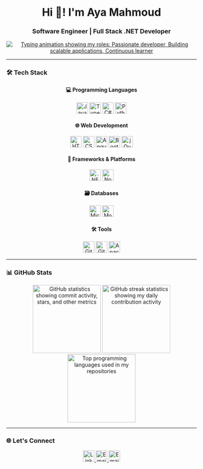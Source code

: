<h1 align="center">Hi 👋! I'm Aya Mahmoud</h1>
<h3 align="center">Software Engineer | Full Stack .NET Developer</h3>

<p align="center">
  <a href="https://git.io/typing-svg"><img src="https://readme-typing-svg.demolab.com?font=Fira+Code&pause=1000&color=BD91F7&center=true&width=435&lines=Passionate+developer;Building+scalable+applications;Continuous+learner" alt="Typing animation showing my roles: Passionate developer, Building scalable applications, Continuous learner" /></a>
</p>

---

### 🛠️ Tech Stack

<div align="center">
  
#### 💻 Programming Languages
<img src="https://img.shields.io/badge/JavaScript-F7DF1E?logo=javascript&logoColor=black&style=for-the-badge" height="30" alt="JavaScript logo" />
<img src="https://img.shields.io/badge/TypeScript-3178C6?logo=typescript&logoColor=white&style=for-the-badge" height="30" alt="TypeScript logo" />
<img src="https://img.shields.io/badge/C%23-239120?logo=c-sharp&logoColor=white&style=for-the-badge" height="30" alt="C# logo" />
<img src="https://img.shields.io/badge/Python-3776AB?logo=python&logoColor=white&style=for-the-badge" height="30" alt="Python logo" />

#### 🌐 Web Development
<img src="https://img.shields.io/badge/HTML5-E34F26?logo=html5&logoColor=white&style=for-the-badge" height="30" alt="HTML5 logo" />
<img src="https://img.shields.io/badge/CSS3-1572B6?logo=css3&logoColor=white&style=for-the-badge" height="30" alt="CSS3 logo" />
<img src="https://img.shields.io/badge/Angular-DD0031?logo=angular&logoColor=white&style=for-the-badge" height="30" alt="Angular logo" />
<img src="https://img.shields.io/badge/Bootstrap-7952B3?logo=bootstrap&logoColor=white&style=for-the-badge" height="30" alt="Bootstrap logo" />
<img src="https://img.shields.io/badge/jQuery-0769AD?logo=jquery&logoColor=white&style=for-the-badge" height="30" alt="jQuery logo" />

#### 🚀 Frameworks & Platforms
<img src="https://img.shields.io/badge/.NET-512BD4?logo=dotnet&logoColor=white&style=for-the-badge" height="30" alt=".NET logo" />
<img src="https://img.shields.io/badge/Node.js-339933?logo=node.js&logoColor=white&style=for-the-badge" height="30" alt="Node.js logo" />

#### 🗃️ Databases
<img src="https://img.shields.io/badge/Microsoft%20SQL%20Server-CC2927?logo=microsoft-sql-server&logoColor=white&style=for-the-badge" height="30" alt="Microsoft SQL Server logo" />
<img src="https://img.shields.io/badge/MongoDB-47A248?logo=mongodb&logoColor=white&style=for-the-badge" height="30" alt="MongoDB logo" />

#### 🛠️ Tools
<img src="https://img.shields.io/badge/GitHub-181717?logo=github&logoColor=white&style=for-the-badge" height="30" alt="GitHub logo" />
<img src="https://img.shields.io/badge/Git-F05032?logo=git&logoColor=white&style=for-the-badge" height="30" alt="Git logo" />
<img src="https://img.shields.io/badge/Anaconda-44A833?logo=anaconda&logoColor=white&style=for-the-badge" height="30" alt="Anaconda logo" />

</div>

---

### 📊 GitHub Stats

<div align="center">
  <img src="https://github-readme-stats.vercel.app/api?username=AyaM9999&hide_title=false&hide_rank=false&show_icons=true&include_all_commits=true&count_private=true&disable_animations=false&theme=dracula&locale=en&hide_border=true" height="180" alt="GitHub statistics showing commit activity, stars, and other metrics" />
  <img src="https://streak-stats.demolab.com?user=AyaM9999&locale=en&mode=daily&theme=dracula&hide_border=true&border_radius=5" height="180" alt="GitHub streak statistics showing my daily contribution activity" />
  <img src="https://github-readme-stats.vercel.app/api?username=AyaM9999&show_icons=true&theme=dracula&count_private=true&include_all_commits=true&cache_seconds=7200" 
" height="180" alt="Top programming languages used in my repositories" />
</div>

---

### 🌐 Let's Connect

<div align="center">
  <a href="https://www.linkedin.com/in/aya-m-14a244283/" target="_blank">
    <img src="https://img.shields.io/badge/LinkedIn-0A66C2?logo=linkedin&logoColor=white&style=for-the-badge" height="30" alt="LinkedIn profile link" />
  </a>
  <a href="mailto:mahmmoudaya5@gmail.com" target="_blank">
    <img src="https://img.shields.io/badge/Gmail-EA4335?logo=gmail&logoColor=white&style=for-the-badge" height="30" alt="Email via Gmail" />
  </a>
  <a href="mailto:Aya.mahmoudd1@outlook.com" target="_blank">
    <img src="https://img.shields.io/badge/Outlook-0078D4?logo=microsoft-outlook&logoColor=white&style=for-the-badge" height="30" alt="Email via Outlook" />
  </a>
</div>
